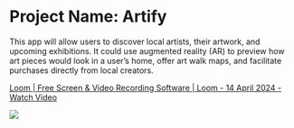 # Project Name: Artify

This app will allow users to discover local artists, their artwork, and upcoming exhibitions. It could use augmented reality (AR) to preview how art pieces would look in a user’s home, offer art walk maps, and facilitate purchases directly from local creators.

<div>
  <a href="https://www.loom.com/share/303ae1789955426cb67eb6c7400c0696">
    <p>Loom | Free Screen & Video Recording Software | Loom - 14 April 2024 - Watch Video</p>
  </a>
  <a href="https://www.loom.com/share/303ae1789955426cb67eb6c7400c0696">
    <img style="max-width:300px;" src="https://cdn.loom.com/sessions/thumbnails/303ae1789955426cb67eb6c7400c0696-with-play.gif">
  </a>
</div>

